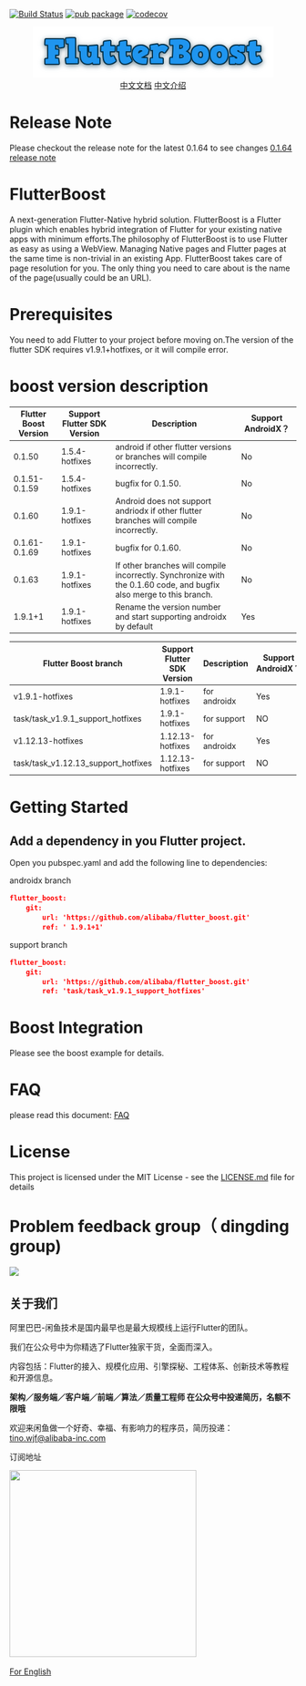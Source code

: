 [![Build Status](https://travis-ci.com/alibaba/flutter_boost.svg?branch=master)](https://travis-ci.com/alibaba/flutter_boost) [![pub package](https://img.shields.io/pub/v/flutter_boost.svg)](https://pub.dartlang.org/packages/flutter_boost) [![codecov](https://codecov.io/gh/alibaba/flutter_boost/branch/master/graph/badge.svg)](https://codecov.io/gh/alibaba/flutter_boost)

<p align="center">
  <img src="flutter_boost.png">
   <b></b><br>
  <a href="README_CN.md">中文文档</a>
  <a href="https://mp.weixin.qq.com/s?__biz=MzU4MDUxOTI5NA==&mid=2247484367&idx=1&sn=fcbc485f068dae5de9f68d52607ea08f&chksm=fd54d7deca235ec86249a9e3714ec18be8b2d6dc580cae19e4e5113533a6c5b44dfa5813c4c3&scene=0&subscene=131&clicktime=1551942425&ascene=7&devicetype=android-28&version=2700033b&nettype=ctnet&abtest_cookie=BAABAAoACwASABMABAAklx4AVpkeAMSZHgDWmR4AAAA%3D&lang=zh_CN&pass_ticket=1qvHqOsbLBHv3wwAcw577EHhNjg6EKXqTfnOiFbbbaw%3D&wx_header=1">中文介绍</a>
</p>

# Release Note

Please checkout the release note for the latest 0.1.64 to see changes [0.1.64 release note](https://github.com/alibaba/flutter_boost/releases)

# FlutterBoost
A next-generation Flutter-Native hybrid solution. FlutterBoost is a Flutter plugin which enables hybrid integration of Flutter for your existing native apps with minimum efforts.The philosophy of FlutterBoost is to use Flutter as easy as using a WebView. Managing Native pages and Flutter pages at the same time is non-trivial in an existing App. FlutterBoost takes care of page resolution for you. The only thing you need to care about is the name of the page(usually could be an URL). 
<a name="bf647454"></a>

# Prerequisites
You need to add Flutter to your project before moving on.The version of the flutter SDK requires v1.9.1+hotfixes, or it will compile error.



# boost version description

| Flutter Boost Version | Support Flutter SDK Version | Description                                                  | Support AndroidX？ |
| --------------------- | --------------------------- | ------------------------------------------------------------ | ------------------ |
| 0.1.50                | 1.5.4-hotfixes              | android if other flutter versions or branches will compile incorrectly. | No                 |
| 0.1.51-0.1.59         | 1.5.4-hotfixes              | bugfix for 0.1.50.                                           | No                 |
| 0.1.60                | 1.9.1-hotfixes              | Android does not support andriodx if other flutter branches will compile incorrectly. | No                 |
| 0.1.61-0.1.69         | 1.9.1-hotfixes              | bugfix for 0.1.60.                                           | No                 |
| 0.1.63                | 1.9.1-hotfixes              | If other branches will compile incorrectly. Synchronize with the 0.1.60 code, and bugfix also merge to this branch. | No                 |
| 1.9.1+1              | 1.9.1-hotfixes              | Rename the version number and start supporting androidx by default | Yes                 |



| Flutter Boost branch | Support Flutter SDK Version | Description                                                  | Support AndroidX？ |
| --------------------- | --------------------------- | ------------------------------------------------------------ | ------------------ |
| v1.9.1-hotfixes         | 1.9.1-hotfixes          | for androidx  | Yes                 |
| task/task_v1.9.1_support_hotfixes| 1.9.1-hotfixes  | for support  | NO                 |
| v1.12.13-hotfixes       | 1.12.13-hotfixes         | for androidx                                                        | Yes                 |
| task/task_v1.12.13_support_hotfixes| 1.12.13-hotfixes  | for support  | NO                 |


# Getting Started


## Add a dependency in you Flutter project.

Open you pubspec.yaml and add the following line to dependencies:

androidx branch
```json
flutter_boost:
    git:
        url: 'https://github.com/alibaba/flutter_boost.git'
        ref: ' 1.9.1+1'
```
support branch
```json
flutter_boost:
    git:
        url: 'https://github.com/alibaba/flutter_boost.git'
        ref: 'task/task_v1.9.1_support_hotfixes'
```



# Boost  Integration

Please see the boost example for details.

# FAQ
please read this document:
<a href="Frequently Asked Question.md">FAQ</a>


# License
This project is licensed under the MIT License - see the [LICENSE.md](LICENSE.md) file for details


# Problem feedback group（ dingding group)

<img width="200" src="https://img.alicdn.com/tfs/TB1JSzVeYY1gK0jSZTEXXXDQVXa-892-1213.jpg">




## 关于我们

阿里巴巴-闲鱼技术是国内最早也是最大规模线上运行Flutter的团队。

我们在公众号中为你精选了Flutter独家干货，全面而深入。

内容包括：Flutter的接入、规模化应用、引擎探秘、工程体系、创新技术等教程和开源信息。

**架构／服务端／客户端／前端／算法／质量工程师 在公众号中投递简历，名额不限哦**

欢迎来闲鱼做一个好奇、幸福、有影响力的程序员，简历投递：tino.wjf@alibaba-inc.com

订阅地址

<img src="https://img.alicdn.com/tfs/TB17Ki5XubviK0jSZFNXXaApXXa-656-656.png" width="328px" height="328px">

[For English](https://twitter.com/xianyutech "For English")
